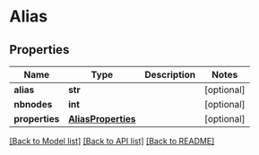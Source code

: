 # Alias

## Properties
Name | Type | Description | Notes
------------ | ------------- | ------------- | -------------
**alias** | **str** |  | [optional] 
**nbnodes** | **int** |  | [optional] 
**properties** | [**AliasProperties**](AliasProperties.md) |  | [optional] 

[[Back to Model list]](../README.md#documentation-for-models) [[Back to API list]](../README.md#documentation-for-api-endpoints) [[Back to README]](../README.md)


